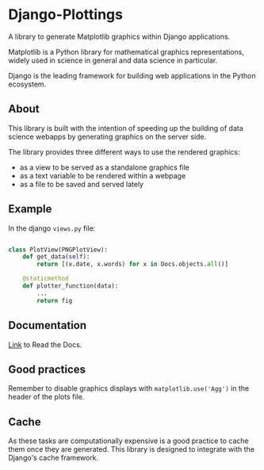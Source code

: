 # Django-Plottings

A library to generate Matplotlib graphics within Django applications.

Matplotlib is a Python library for mathematical graphics representations,
widely used in science in general and data science in particular.

Django is the leading framework for building web applications in the Python
ecosystem.

## About

This library is built with the intention of speeding up the building of data
science webapps by generating graphics on the server side.

The library provides three different ways to use the rendered graphics: 

 - as a view to be served as a standalone graphics file
 - as a text variable to be rendered within a webpage 
 - as a file to be saved and served lately

## Example

In the django `views.py` file:

```python

class PlotView(PNGPlotView):
    def get_data(self):
        return [(x.date, x.words) for x in Docs.objects.all()]

    @staticmethod
    def plotter_function(data):
        ...
        return fig
```


## Documentation

[Link](https://django-plottings.readthedocs.io/en/latest/) to Read the Docs.

## Good practices

Remember to disable graphics displays with `matplotlib.use('Agg')` in the
header of the plots file.

## Cache

As these tasks are computationally expensive is a good practice to cache them
once they are generated. This library is designed to integrate with the
Django's cache framework.


